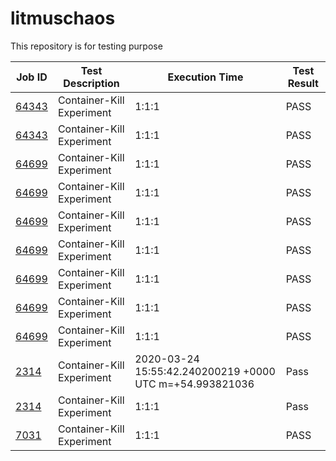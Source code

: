 # litmuschaos
This repository is for testing purpose 

| Job ID |   Test Description         | Execution Time |Test Result   |
 |---------|---------------------------| --------------|--------|
|     <a href= "https://gitlab.mayadata.io/litmuschaos/litmus-e2e/-/jobs/64343">64343</a>           |  Container-Kill Experiment           | 1:1:1  | PASS |
|     <a href= "https://gitlab.mayadata.io/litmuschaos/litmus-e2e/-/jobs/64343">64343</a>           |  Container-Kill Experiment           | 1:1:1  | PASS |
|     <a href= "https://gitlab.mayadata.io/litmuschaos/litmus-e2e/-/jobs/64699">64699</a>           |  Container-Kill Experiment           | 1:1:1  | PASS |
|     <a href= "https://gitlab.mayadata.io/litmuschaos/litmus-e2e/-/jobs/64699">64699</a>           |  Container-Kill Experiment           | 1:1:1  | PASS |
|     <a href= "https://gitlab.mayadata.io/litmuschaos/litmus-e2e/-/jobs/64699">64699</a>           |  Container-Kill Experiment           | 1:1:1  | PASS |
|     <a href= "https://gitlab.mayadata.io/litmuschaos/litmus-e2e/-/jobs/64699">64699</a>           |  Container-Kill Experiment           | 1:1:1  | PASS |
|     <a href= "https://gitlab.mayadata.io/litmuschaos/litmus-e2e/-/jobs/64699">64699</a>           |  Container-Kill Experiment           | 1:1:1  | PASS |
|     <a href= "https://gitlab.mayadata.io/litmuschaos/litmus-e2e/-/jobs/64699">64699</a>           |  Container-Kill Experiment           | 1:1:1  | PASS |
|     <a href= "https://gitlab.mayadata.io/litmuschaos/litmus-e2e/-/jobs/64699">64699</a>           |  Container-Kill Experiment           | 1:1:1  | PASS |
|     <a href= "https://gitlab.mayadata.io/litmuschaos/litmus-e2e/-/jobs/2314">2314</a>           |  Container-Kill Experiment           | 2020-03-24 15:55:42.240200219 +0000 UTC m=+54.993821036  | Pass |
|     <a href= "https://gitlab.mayadata.io/litmuschaos/litmus-e2e/-/jobs/2314">2314</a>           |  Container-Kill Experiment           | 1:1:1  | Pass |
 |    <a href= "https://gitlab.mayadata.io/litmuschaos/litmus-e2e/-/jobs/7031">7031</a>   |  Container-Kill Experiment           |  1:1:1     |PASS  |
